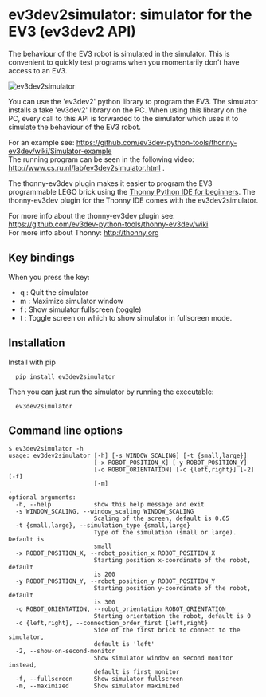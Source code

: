 # ev3dev2simulator: simulator for the EV3 (ev3dev2 API)

The behaviour of the EV3 robot is simulated in the simulator. This is convenient to quickly test programs when you momentarily don’t have access to an EV3.

![ev3dev2simulator](https://raw.githubusercontent.com/wiki/ev3dev-python-tools/thonny-ev3dev/images/ev3dev2simulator.png "ev3dev2simulator")

You can use the 'ev3dev2' python library to program the EV3. The simulator installs a fake 'ev3dev2' library on the PC. When using this library on the PC, every call to this API is forwarded to the simulator which uses it to simulate the behaviour of the EV3 robot. 

For an example see: https://github.com/ev3dev-python-tools/thonny-ev3dev/wiki/Simulator-example<br>
The running program can be seen in the following video: http://www.cs.ru.nl/lab/ev3dev2simulator.html .

The thonny-ev3dev plugin makes it easier to program the EV3 programmable LEGO brick 
using the [Thonny Python IDE for beginners](http://thonny.org/). 
The thonny-ev3dev plugin for the Thonny IDE comes with the ev3dev2simulator.

For more info about the thonny-ev3dev plugin see: https://github.com/ev3dev-python-tools/thonny-ev3dev/wiki <br>
For more info about Thonny: http://thonny.org

## Key bindings

When you press the key:
* q : Quit the simulator
* m : Maximize simulator window
* f : Show simulator fullscreen (toggle)
* t : Toggle screen on which to show simulator in fullscreen mode. 


## Installation

   Install with pip
   
      pip install ev3dev2simulator
     
   Then you can just run the simulator by running the executable:
   
      ev3dev2simulator

## Command line options 


    
    $ ev3dev2simulator -h
    usage: ev3dev2simulator [-h] [-s WINDOW_SCALING] [-t {small,large}]
                            [-x ROBOT_POSITION_X] [-y ROBOT_POSITION_Y]
                            [-o ROBOT_ORIENTATION] [-c {left,right}] [-2] [-f]
                            [-m]
    .
    optional arguments:
      -h, --help            show this help message and exit
      -s WINDOW_SCALING, --window_scaling WINDOW_SCALING
                            Scaling of the screen, default is 0.65
      -t {small,large}, --simulation_type {small,large}
                            Type of the simulation (small or large). Default is
                            small
      -x ROBOT_POSITION_X, --robot_position_x ROBOT_POSITION_X
                            Starting position x-coordinate of the robot, default
                            is 200
      -y ROBOT_POSITION_Y, --robot_position_y ROBOT_POSITION_Y
                            Starting position y-coordinate of the robot, default
                            is 300
      -o ROBOT_ORIENTATION, --robot_orientation ROBOT_ORIENTATION
                            Starting orientation the robot, default is 0
      -c {left,right}, --connection_order_first {left,right}
                            Side of the first brick to connect to the simulator,
                            default is 'left'
      -2, --show-on-second-monitor
                            Show simulator window on second monitor instead,
                            default is first monitor
      -f, --fullscreen      Show simulator fullscreen
      -m, --maximized       Show simulator maximized
